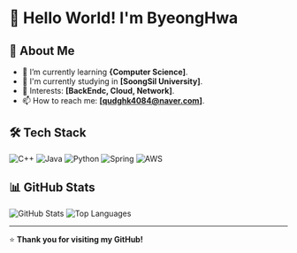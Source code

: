 # 👋 Hello World! I'm ByeongHwa

## 🚀 About Me
- 🌱 I’m currently learning **{Computer Science]**.
- 💼 I'm currently studying in **[SoongSil University]**.
- 📌 Interests: **[BackEndc, Cloud, Network]**.
- 📫 How to reach me: **[qudghk4084@naver.com]**.

## 🛠 Tech Stack
![C++](https://img.shields.io/badge/C++-00599C?style=for-the-badge&logo=cplusplus&logoColor=white)
![Java](https://img.shields.io/badge/Java-007396?style=for-the-badge&logo=java&logoColor=white)
![Python](https://img.shields.io/badge/Python-3776AB?style=for-the-badge&logo=python&logoColor=white)
![Spring](https://img.shields.io/badge/Spring-6DB33F?style=for-the-badge&logo=spring&logoColor=white)
![AWS](https://img.shields.io/badge/AWS-232F3E?style=for-the-badge&logo=amazon-aws&logoColor=white)

## 📊 GitHub Stats
![GitHub Stats](https://github-readme-stats.vercel.app/api?username=BYEONGHWALEE-dev&show_icons=true&theme=dark)
![Top Languages](https://github-readme-stats.vercel.app/api/top-langs/?username=BYEONGHWALEE-dev&layout=compact&theme=dark)

---

⭐️ **Thank you for visiting my GitHub!**  
